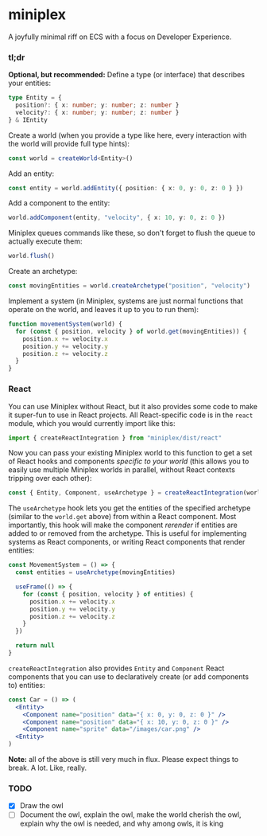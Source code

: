 # miniplex

A joyfully minimal riff on ECS with a focus on Developer Experience.

### tl;dr

**Optional, but recommended:** Define a type (or interface) that describes your entities:

```ts
type Entity = {
  position?: { x: number; y: number; z: number }
  velocity?: { x: number; y: number; z: number }
} & IEntity
```

Create a world (when you provide a type like here, every interaction with the world will provide full type hints):

```ts
const world = createWorld<Entity>()
```

Add an entity:

```ts
const entity = world.addEntity({ position: { x: 0, y: 0, z: 0 } })
```

Add a component to the entity:

```ts
world.addComponent(entity, "velocity", { x: 10, y: 0, z: 0 })
```

Miniplex queues commands like these, so don't forget to flush the queue to actually execute them:

```ts
world.flush()
```

Create an archetype:

```ts
const movingEntities = world.createArchetype("position", "velocity")
```

Implement a system (in Miniplex, systems are just normal functions that operate on the world, and leaves it up to you to run them):

```ts
function movementSystem(world) {
  for (const { position, velocity } of world.get(movingEntities)) {
    position.x += velocity.x
    position.y += velocity.y
    position.z += velocity.z
  }
}
```

### React

You can use Miniplex without React, but it also provides some code to make it super-fun to use in React projects. All React-specific code is in the `react` module, which you would currently import like this:

```ts
import { createReactIntegration } from "miniplex/dist/react"
```

Now you can pass your existing Miniplex world to this function to get a set of React hooks and components _specific to your world_ (this allows you to easily use multiple Miniplex worlds in parallel, without React contexts tripping over each other):

```ts
const { Entity, Component, useArchetype } = createReactIntegration(world)
```

The `useArchetype` hook lets you get the entities of the specified archetype (similar to the `world.get` above) from within a React component. Most importantly, this hook will make the component _rerender_ if entities are added to or removed from the archetype. This is useful for implementing systems as React components, or writing React components that render entities:

```ts
const MovementSystem = () => {
  const entities = useArchetype(movingEntities)

  useFrame(() => {
    for (const { position, velocity } of entities) {
      position.x += velocity.x
      position.y += velocity.y
      position.z += velocity.z
    }
  })

  return null
}
```

`createReactIntegration` also provides `Entity` and `Component` React components that you can use to declaratively create (or add components to) entities:

```jsx
const Car = () => (
  <Entity>
    <Component name="position" data="{ x: 0, y: 0, z: 0 }" />
    <Component name="position" data="{ x: 10, y: 0, z: 0 }" />
    <Component name="sprite" data="/images/car.png" />
  <Entity>
)
```

**Note:** all of the above is still very much in flux. Please expect things to break. A lot. Like, really.

### TODO

- [x] Draw the owl
- [ ] Document the owl, explain the owl, make the world cherish the owl, explain why the owl is needed, and why among owls, it is king
